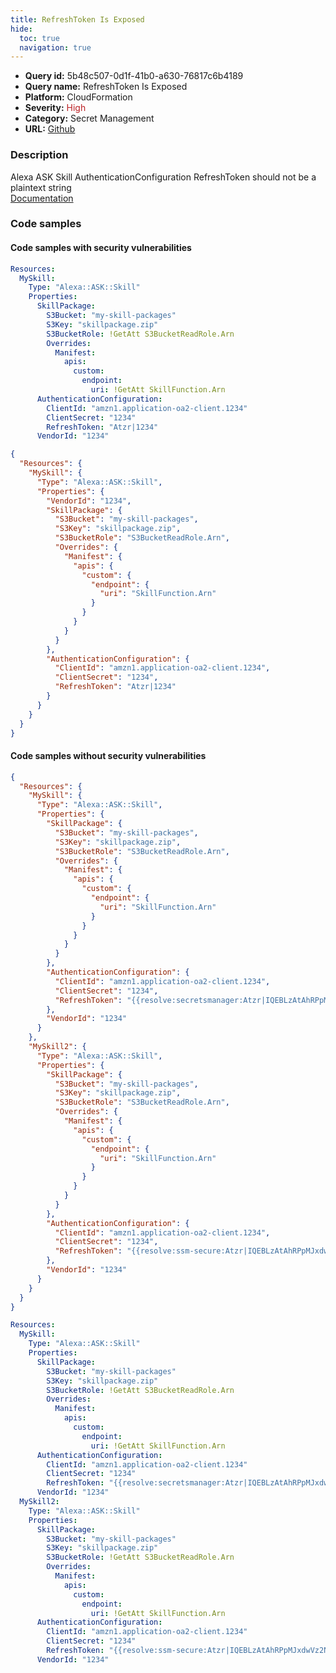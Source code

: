 ```yaml
---
title: RefreshToken Is Exposed
hide:
  toc: true
  navigation: true
---
```


<style>
  .highlight .hll {
    background-color: #ff171742;
  }
  .md-content {
    max-width: 1100px;
    margin: 0 auto;
  }
</style>

-   **Query id:** 5b48c507-0d1f-41b0-a630-76817c6b4189
-   **Query name:** RefreshToken Is Exposed
-   **Platform:** CloudFormation
-   **Severity:** <span style="color:#bb2124">High</span>
-   **Category:** Secret Management
-   **URL:** [Github](https://github.com/Checkmarx/kics/tree/master/assets/queries/cloudFormation/aws/refresh_token_is_exposed)

### Description
Alexa ASK Skill AuthenticationConfiguration RefreshToken should not be a plaintext string<br>
[Documentation](https://docs.aws.amazon.com/AWSCloudFormation/latest/UserGuide/aws-resource-ask-skill.html#cfn-ask-skill-authenticationconfiguration)

### Code samples
#### Code samples with security vulnerabilities
```yaml title="Positive test num. 1 - yaml file" hl_lines="18"
Resources:
  MySkill:
    Type: "Alexa::ASK::Skill"
    Properties:
      SkillPackage:
        S3Bucket: "my-skill-packages"
        S3Key: "skillpackage.zip"
        S3BucketRole: !GetAtt S3BucketReadRole.Arn
        Overrides:
          Manifest:
            apis:
              custom:
                endpoint:
                  uri: !GetAtt SkillFunction.Arn
      AuthenticationConfiguration:
        ClientId: "amzn1.application-oa2-client.1234"
        ClientSecret: "1234"
        RefreshToken: "Atzr|1234"
      VendorId: "1234"

```
```json title="Positive test num. 2 - json file" hl_lines="26"
{
  "Resources": {
    "MySkill": {
      "Type": "Alexa::ASK::Skill",
      "Properties": {
        "VendorId": "1234",
        "SkillPackage": {
          "S3Bucket": "my-skill-packages",
          "S3Key": "skillpackage.zip",
          "S3BucketRole": "S3BucketReadRole.Arn",
          "Overrides": {
            "Manifest": {
              "apis": {
                "custom": {
                  "endpoint": {
                    "uri": "SkillFunction.Arn"
                  }
                }
              }
            }
          }
        },
        "AuthenticationConfiguration": {
          "ClientId": "amzn1.application-oa2-client.1234",
          "ClientSecret": "1234",
          "RefreshToken": "Atzr|1234"
        }
      }
    }
  }
}

```


#### Code samples without security vulnerabilities
```json title="Negative test num. 1 - json file"
{
  "Resources": {
    "MySkill": {
      "Type": "Alexa::ASK::Skill",
      "Properties": {
        "SkillPackage": {
          "S3Bucket": "my-skill-packages",
          "S3Key": "skillpackage.zip",
          "S3BucketRole": "S3BucketReadRole.Arn",
          "Overrides": {
            "Manifest": {
              "apis": {
                "custom": {
                  "endpoint": {
                    "uri": "SkillFunction.Arn"
                  }
                }
              }
            }
          }
        },
        "AuthenticationConfiguration": {
          "ClientId": "amzn1.application-oa2-client.1234",
          "ClientSecret": "1234",
          "RefreshToken": "{{resolve:secretsmanager:Atzr|IQEBLzAtAhRPpMJxdwVz2Nn6f2y-tpJX2DeX}}"
        },
        "VendorId": "1234"
      }
    },
    "MySkill2": {
      "Type": "Alexa::ASK::Skill",
      "Properties": {
        "SkillPackage": {
          "S3Bucket": "my-skill-packages",
          "S3Key": "skillpackage.zip",
          "S3BucketRole": "S3BucketReadRole.Arn",
          "Overrides": {
            "Manifest": {
              "apis": {
                "custom": {
                  "endpoint": {
                    "uri": "SkillFunction.Arn"
                  }
                }
              }
            }
          }
        },
        "AuthenticationConfiguration": {
          "ClientId": "amzn1.application-oa2-client.1234",
          "ClientSecret": "1234",
          "RefreshToken": "{{resolve:ssm-secure:Atzr|IQEBLzAtAhRPpMJxdwVz2Nn6f2y-tpJX2DeX}}"
        },
        "VendorId": "1234"
      }
    }
  }
}

```
```yaml title="Negative test num. 2 - yaml file"
Resources:
  MySkill:
    Type: "Alexa::ASK::Skill"
    Properties:
      SkillPackage:
        S3Bucket: "my-skill-packages"
        S3Key: "skillpackage.zip"
        S3BucketRole: !GetAtt S3BucketReadRole.Arn
        Overrides:
          Manifest:
            apis:
              custom:
                endpoint:
                  uri: !GetAtt SkillFunction.Arn
      AuthenticationConfiguration:
        ClientId: "amzn1.application-oa2-client.1234"
        ClientSecret: "1234"
        RefreshToken: "{{resolve:secretsmanager:Atzr|IQEBLzAtAhRPpMJxdwVz2Nn6f2y-tpJX2DeX}}"
      VendorId: "1234"
  MySkill2:
    Type: "Alexa::ASK::Skill"
    Properties:
      SkillPackage:
        S3Bucket: "my-skill-packages"
        S3Key: "skillpackage.zip"
        S3BucketRole: !GetAtt S3BucketReadRole.Arn
        Overrides:
          Manifest:
            apis:
              custom:
                endpoint:
                  uri: !GetAtt SkillFunction.Arn
      AuthenticationConfiguration:
        ClientId: "amzn1.application-oa2-client.1234"
        ClientSecret: "1234"
        RefreshToken: "{{resolve:ssm-secure:Atzr|IQEBLzAtAhRPpMJxdwVz2Nn6f2y-tpJX2DeX}}"
      VendorId: "1234"

```
